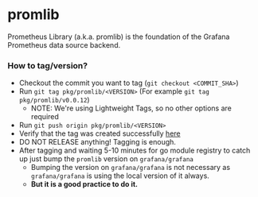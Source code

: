 # promlib

Prometheus Library (a.k.a. promlib) is the foundation of the Grafana Prometheus data source backend.

### How to tag/version?

- Checkout the commit you want to tag (`git checkout <COMMIT_SHA>`)
- Run `git tag pkg/promlib/<VERSION>` (For example `git tag pkg/promlib/v0.0.12`)
  - NOTE: We're using Lightweight Tags, so no other options are required
- Run `git push origin pkg/promlib/<VERSION>`
- Verify that the tag was created successfully [here](https://github.com/grafana/grafana/tags)
- DO NOT RELEASE anything! Tagging is enough.
- After tagging and waiting 5-10 minutes for go module registry to catch up just bump the `promlib` version on `grafana/grafana`
  - Bumping the version on `grafana/grafana` is not necessary as `grafana/grafana` is using the local version of it always.
  - **But it is a good practice to do it.** 
